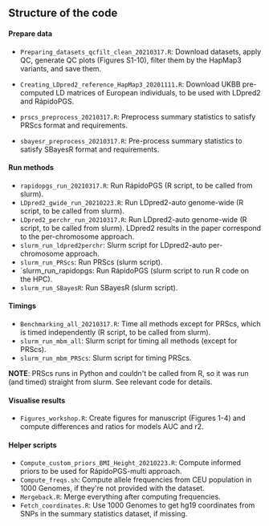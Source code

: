 ## Structure of the code


#### Prepare data

- `Preparing_datasets_qcfilt_clean_20210317.R`: Download datasets, apply QC, generate QC plots (Figures S1-10), filter them by the HapMap3 variants, and save them. 

- `Creating_LDpred2_reference_HapMap3_20201111.R`: Download UKBB pre-computed LD matrices of European individuals, to be used with LDpred2 and RápidoPGS.

- `prscs_preprocess_20210317.R`: Preprocess summary statistics to satisfy PRScs format and requirements.

- `sbayesr_preprocess_20210317.R`: Pre-process summary statistics to satisfy SBayesR format and requirements.


#### Run methods

- `rapidopgs_run_20210317.R`: Run RápidoPGS (R script, to be called from slurm).
- `LDpred2_gwide_run_20210223.R`: Run LDpred2-auto genome-wide (R script, to be called from slurm). 
- `LDpred2_perchr_run_20210317.R`: Run LDpred2-auto genome-wide (R script, to be called from slurm). LDpred2 results in the paper correspond to the per-chromosome approach.
- `slurm_run_ldpred2perchr`: Slurm script for LDpred2-auto per-chromosome approach.
- `slurm_run_PRScs`: Run PRScs (slurm script).
- `slurm_run_rapidopgs: Run RápidoPGS (slurm script to run R code on the HPC).
- `slurm_run_SBayesR`: Run SBayesR (slurm script).


#### Timings

- `Benchmarking_all_20210317.R`: Time all methods except for PRScs, which is timed independently (R script, to be called from slurm).
- `slurm_run_mbm_all`: Slurm script for timing all methods (except for PRScs).
- `slurm_run_mbm_PRScs`: Slurm script for timing PRScs.

**NOTE**: PRScs runs in Python and couldn't be called from R, so it was run (and timed) straight from slurm. See relevant code for details.


#### Visualise results

- `Figures_workshop.R`: Create figures for manuscript (Figures 1-4) and compute differences and ratios for models AUC and r2.


#### Helper scripts

- `Compute_custom_priors_BMI_Height_20210223.R`: Compute informed priors to be used for RápidoPGS-multi approach.
- `Compute_freqs.sh`: Compute allele frequencies from CEU population in 1000 Genomes, if they're not provided with the dataset.
- `Mergeback.R`: Merge everything after computing frequencies.
- `Fetch_coordinates.R`: Use 1000 Genomes to get hg19 coordinates from SNPs in the summary statistics dataset, if missing.


